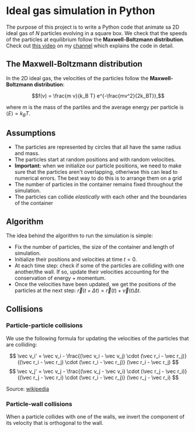 # Ideal gas simulation in Python

The purpose of this project is to write a Python code that animate sa 2D ideal gas of $N$ particles evolving in a square box. 
We check that the speeds of the particles at equilibrium follow the **Maxwell-Boltzmann distribution**. 
Check out [this video](https://www.youtube.com/watch?v=Gn5QoDCDGgo&t=193s) on my [channel](https://www.youtube.com/channel/UCrD42YxJdVEKl-9-iER80hA) which explains the code in detail. 


## The Maxwell-Boltzmann distribution

In the 2D ideal gas, the velocities of the particles follow the **Maxwell-Boltzmann distribution**: 

$$f(v) = \frac{m v}{k_B T} e^{-\frac{mv^2}{2k_BT}},$$

where $m$ is the mass of the partiles and the average energy per particle is $\langle E \rangle=k_B T.$ 

## Assumptions
* The particles are represented by circles that all have the same radius and mass. 
* The particles start at random positions and with random velocities. 
* **Important:** when we initialize our particle positions, we need to make sure that the particles aren't overlapping, otheriwse this can lead to numerical errors. The best way to do this is to arrange them on a grid
* The number of particles in the container remains fixed throughout the simulation. 
* The particles can collide *elastically* with each other and the boundaries of the container


## Algorithm 
The idea behind the algorithm to run the simulation is simple: 

* Fix the number of particles, the size of the container and length of simulation.
* Initialize their positions and velocities at time $t=0$. 
* At each time step: check if some of the particles are colliding with one another/the wall. If so, update their velocities accounting for the conservation of energy + momentum.
* Once the velocities have been updated, we get the positions of the particles at the next step: $\vec r(t+\Delta t) = \vec r(t) + \vec v(t) \Delta t$.

## Collisions 
### Particle-particle collisions
We use the following formula for updating the velocities of the particles that are colliding:

$$ \vec v_i' = \vec v_i - \frac{(\vec v_i - \vec v_j) \cdot (\vec r_i - \vec r_j)}{(\vec r_i - \vec r_j) \cdot (\vec r_i - \vec r_j)} (\vec r_i - \vec r_j) $$
$$ \vec v_j' = \vec v_j - \frac{(\vec v_j - \vec v_i) \cdot (\vec r_j - \vec r_i)}{(\vec r_j - \vec r_i) \cdot (\vec r_i - \vec r_j)} (\vec r_j - \vec r_i) $$ 

Source: [wikipedia](https://en.wikipedia.org/wiki/Elastic_collision)

### Particle-wall collisions
When a particle collides with one of the walls, we invert the component of its velocity that is orthogonal to the wall. 

